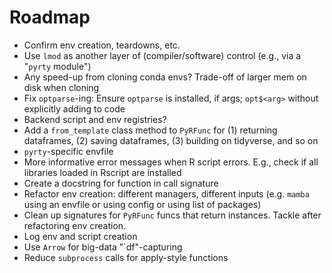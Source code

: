 # Roadmap

- Confirm env creation, teardowns, etc.
- Use `lmod` as another layer of (compiler/software) control (e.g., via a "`pyrty` module")
- Any speed-up from cloning conda envs? Trade-off of larger mem on disk when cloning
- Fix `optparse`-ing: Ensure `optparse` is installed, if args; `opt$<arg>` without explicitly adding to code
- Backend script and env registries?
- Add a `from_template` class method to `PyRFunc` for (1) returning dataframes, (2) saving dataframes, (3) building on tidyverse, and so on
- `pyrty`-specific envfile
- More informative error messages when R script errors. E.g., check if all libraries loaded in Rscript are installed
- Create a docstring for function in call signature
- Refactor env creation: different managers, different inputs (e.g. `mamba` using an envfile or using config or using list of packages)
- Clean up signatures for `PyRFunc` funcs that return instances. Tackle after refactoring env creation.
- Log env and script creation
- Use `Arrow` for big-data "`df"-capturing
- Reduce `subprocess` calls for apply-style functions
